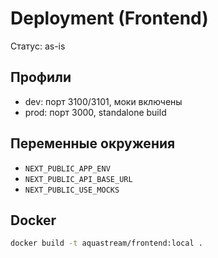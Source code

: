 # Deployment (Frontend)

Статус: as-is

## Профили
- dev: порт 3100/3101, моки включены
- prod: порт 3000, standalone build

## Переменные окружения
- `NEXT_PUBLIC_APP_ENV`
- `NEXT_PUBLIC_API_BASE_URL`
- `NEXT_PUBLIC_USE_MOCKS`

## Docker
```bash
docker build -t aquastream/frontend:local .
```
